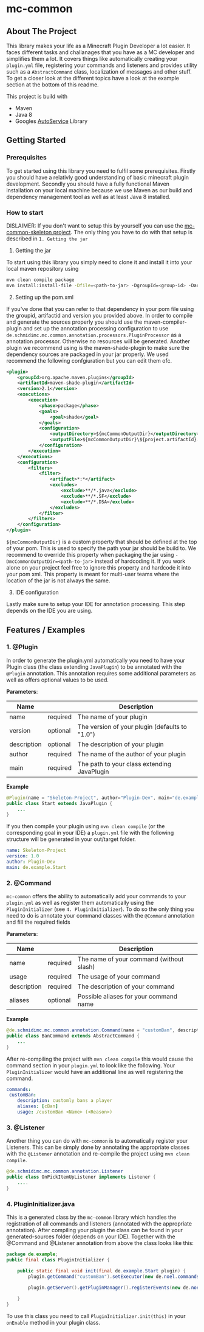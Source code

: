# mc-common

<!-- ABOUT THE PROJECT -->
## About The Project
This library makes your life as a Minecraft Plugin Developer a lot easier. It faces different tasks and challanages that you have as a MC developer and simplifies them a lot. It covers things like automatically creating your `plugin.yml` file, registering your commands and listeners and provides utility such as a `AbstractCommand` class, localization of messages and other stuff. 
To get a closer look at the different topics have a look at the example section at the bottom of this readme.

This project is build with
- Maven
- Java 8
- Googles [AutoService](https://github.com/google/auto/tree/master/service) Library

## Getting Started

### Prerequisites
To get started using this library you need to fulfil some prerequisites. Firstly you should have a relativly good understanding of basic minecraft plugin development.
Secondly you should have a fully functional Maven installation on your local machine because we use Maven as our build and dependency management tool as well as at least Java 8 installed.

### How to start

DISLAIMER:
If you don't want to setup this by yourself you can use the [mc-common-skeleton project](https://github.com/Robatsky/mc-common-skeleton). The only thing you have to do with that setup is described in `1. Getting the jar`

1. Getting the jar

To start using this library you simply need to clone it and install it into your local maven repository using
```bash
mvn clean compile package
mvn install:install-file -Dfile=<path-to-jar> -DgroupId=<group-id> -DartifactId=<artifact-id> -Dversion=<version> -Dpackaging=jar
```

2. Setting up the pom.xml

If you've done that you can refer to that dependency in your pom file using the groupid, artifactid and version you provided above. In order to compile and generate the sources properly you should use the maven-compiler-plugin and set up the annotation processing configuration to use `de.schmidimc.mc.common.annotation.processors.PluginProcessor` as a annotation processor. Otherwise no resources will be generated.
Another plugin we recommend using is the maven-shade-plugin to make sure the dependency sources are packaged in your jar properly. We used recommend the following confgiuration but you can edit them ofc.

```xml
<plugin>
    <groupId>org.apache.maven.plugins</groupId>
    <artifactId>maven-shade-plugin</artifactId>
    <version>2.1</version>
    <executions>
        <execution>
            <phase>package</phase>
            <goals>
                <goal>shade</goal>
            </goals>
            <configuration>
                <outputDirectory>${mcCommonOutputDir}</outputDirectory>
                <outputFile>${mcCommonOutputDir}\${project.artifactId}.jar</outputFile>
            </configuration>
        </execution>
    </executions>
    <configuration>
        <filters>
            <filter>
                <artifact>*:*</artifact>
                <excludes>
                    <exclude>**/*.java</exclude>
                    <exclude>**/*.SF</exclude>
                    <exclude>**/*.DSA</exclude>
                </excludes>
            </filter>
        </filters>
    </configuration>
</plugin>
```

`${mcCommonOutputDir}` is a custom property that should be defined at the top of your pom. This is used to specify the path your jar should be build to. We recommend to override this property when packaging the jar using `-DmcCommonOutputDir=<path-to-jar>` instead of hardcoding it. If you work alone on your project feel free to ignore this property and hardcode it into your pom xml. This property is meant for multi-user teams where the location of the jar is not always the same.

3. IDE configuration

Lastly make sure to setup your IDE for annotation processing. This step depends on the IDE you are using.

## Features / Examples

### 1. @Plugin

In order to generate the plugin.yml automatically you need to have your Plugin class (the class extending `JavaPlugin`) to be annotated with the `@Plugin` annotation. This annotation requires some additional parameters as well as offers optional values to be used.

**Parameters**:

| Name |   | Description |
|------|---| ---- |
| name |required | The name of your plugin |
| version | optional | The version of your plugin (defaults to "1.0") |
| description | optional | The description of your plugin |
| author | required | The name of the author of your plugin |
| main | required | The path to your class extending JavaPlugin |

**Example**

```java
@Plugin(name = "Skeleton-Project", author="Plugin-Dev", main="de.example.Start")
public class Start extends JavaPlugin {
    ...
}
```

If you then compile your plugin using `mvn clean compile` (or the corresponding goal in your IDE) a `plugin.yml` file with the following structure will be generated in your out/target folder.
```yml
name: Skeleton-Project
version: 1.0
author: Plugin-Dev
main: de.example.Start
```

### 2. @Command

`mc-common` offers the ability to automatically add your commands to your `plugin.yml` as well as register them automatically using the `PluginInitializer` (see `4. PluginInitializer`). To do so the only thing you need to do is annotate your command classes with the `@Command` annotation and fill the required fields

**Parameters**:

| Name |   | Description |
|------|---| ---- |
| name | required | The name of your command (without slash) |
| usage | required | The usage of your command |
| description | required | The description of your command |
| aliases | optional | Possible aliases for your command name |

**Example**

```java
@de.schmidimc.mc.common.annotation.Command(name = "customBan", description = "customly bans a player", usage = "/customBan <Name> (<Reason>)", aliases = {"cBan"})
public class BanCommand extends AbstractCommand {
    ...
}
```

After re-compiling the project with `mvn clean compile` this would cause the command section in your `plugin.yml` to look like the following. Your `PluginInitializer` would have an additional line as well registering the command.
```yml
commands:
 customBan:
    description: customly bans a player
    aliases: [cBan]
    usage: /customBan <Name> (<Reason>)
```

### 3. @Listener

Another thing you can do with `mc-common` is to automatically register your Listeners. This can be simply done by annotating the appropriate classes with the `@Listener` annotation and re-compile the project using `mvn clean compile`. 
```java
@de.schmidimc.mc.common.annotation.Listener
public class OnPickItemUpListener implements Listener {
    ....
}
```

### 4. PluginInitializer.java
This is a generated class by the `mc-common` library which handles the registration of all commands and listeners (annotated with the appropriate annotation). After compiling your plugin the class can be found in your generated-sources folder (depends on your IDE). Together with the @Command and @Listener annotation from above the class looks like this:
```java
package de.example;
public final class PluginInitializer {

	public static final void init(final de.example.Start plugin) {
		plugin.getCommand("customBan").setExecutor(new de.noel.commands.BanCommand(plugin));

		plugin.getServer().getPluginManager().registerEvents(new de.noel.listener.OnPickItemUpListener(plugin), plugin);
		
	}
}
```
To use this class you need to call `PluginInitializer.init(this)` in your `onEnable` method in your plugin class.
